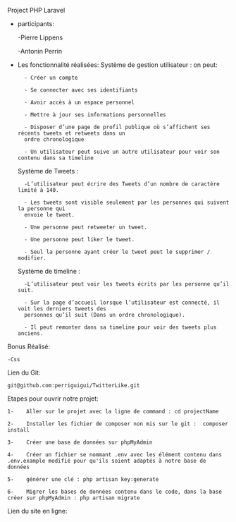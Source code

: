Project PHP Laravel

 - participants:

    -Pierre Lippens

    -Antonin Perrin


- Les fonctionnalité réalisées:
    Système de gestion utilisateur :
        on peut:
        
        - Créer un compte
        
        - Se connecter avec ses identifiants
        
        - Avoir accès à un espace personnel
        
        - Mettre à jour ses informations personnelles
        
        - Disposer d’une page de profil publique où s’affichent ses récents tweets et retweets dans un
        ordre chronologique
        
        - Un utilisateur peut suive un autre utilisateur pour voir son contenu dans sa timeline
        
    Système de Tweets : 
    
        -L’utilisateur peut écrire des Tweets d’un nombre de caractère limité à 140.
        
        - Les tweets sont visible seulement par les personnes qui suivent la personne qui
        envoie le tweet.
        
        - Une personne peut retweeter un tweet.
        
        - Une personne peut liker le tweet.
        
        - Seul la personne ayant créer le tweet peut le supprimer / modifier.
        
    Système de timeline : 
    
        -L’utilisateur peut voir les tweets écrits par les personne qu’il suit.
        
        - Sur la page d’accueil lorsque l’utilisateur est connecté, il voit les derniers tweets des
        personnes qu’il suit (Dans un ordre chronologique).
        
        - Il peut remonter dans sa timeline pour voir des tweets plus anciens.
        

Bonus Réalisé:

    -Css


Lien du Git:

    git@github.com:perriguigui/TwitterLike.git

Etapes pour ouvrir notre projet:

    1-    Aller sur le projet avec la ligne de command : cd projectName
    
    2-    Installer les fichier de composer non mis sur le git :  composer install
    
    3-    Créer une base de données sur phpMyAdmin
    
    4-    Créer un fichier se nommant .env avec les élément contenu dans .env.example modifié pour qu'ils soient adaptés à notre base de données
    
    5-    générer une clé : php artisan key:generate
    
    6-    Migrer les bases de données contenu dans le code, dans la base créer sur phpMyAdmin : php artisan migrate
    

Lien du site en ligne:
